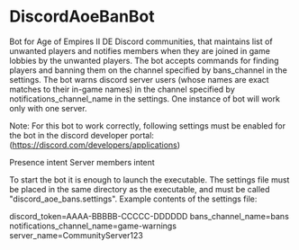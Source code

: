 # DiscordAoeBanBot
Bot for Age of Empires II DE Discord communities, that maintains list of unwanted players and notifies members when they are joined in game lobbies by the unwanted players.
The bot accepts commands for finding players and banning them on the channel specified by bans_channel in the settings.
The bot warns discord server users (whose names are exact matches to their in-game names) in the channel specified by notifications_channel_name in the settings.
One instance of bot will work only with one server.

Note:
For this bot to work correctly, following settings must be enabled for the bot in the discord developer portal: (https://discord.com/developers/applications)

Presence intent
Server members intent


To start the bot it is enough to launch the executable.
The settings file must be placed in the same directory as the executable, and must be called "discord_aoe_bans.settings".
Example contents of the settings file:

discord_token=AAAA-BBBBB-CCCCC-DDDDDD
bans_channel_name=bans
notifications_channel_name=game-warnings
server_name=CommunityServer123
